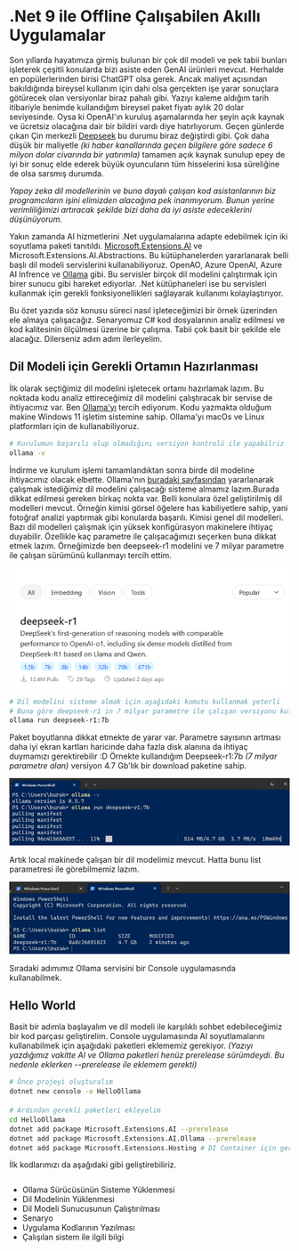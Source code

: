 # .Net 9 ile Offline Çalışabilen Akıllı Uygulamalar

Son yıllarda hayatımıza girmiş bulunan bir çok dil modeli ve pek tabii bunları işleterek çeşitli konularda bizi asiste eden GenAI ürünleri mevcut. Herhalde en popülerlerinden birisi ChatGPT olsa gerek. Ancak maliyet açısından bakıldığında bireysel kullanım için dahi olsa gerçekten işe yarar sonuçlara götürecek olan versiyonlar biraz pahalı gibi. Yazıyı kaleme aldığım tarih itibariyle benimde kullandığım bireysel paket fiyatı aylık 20 dolar seviyesinde. Oysa ki OpenAI'ın kuruluş aşamalarında her şeyin açık kaynak ve ücretsiz olacağına dair bir bildiri vardı diye hatırlıyorum. Geçen günlerde çıkan Çin merkezli [Deepseek](https://github.com/deepseek-ai) bu durumu biraz değiştirdi gibi. Çok daha düşük bir maliyetle _(ki haber kanallarında geçen bilgilere göre sadece 6 milyon dolar civarında bir yatırımla)_ tamamen açık kaynak sunulup epey de iyi bir sonuç elde ederek büyük oyuncuların tüm hisselerini kısa süreliğine de olsa sarsmış durumda.

_Yapay zeka dil modellerinin ve buna dayalı çalışan kod asistanlarının biz programcıların işini elimizden alacağına pek inanmıyorum. Bunun yerine verimliliğimizi artıracak şekilde bizi daha da iyi asiste edeceklerini düşünüyorum._

Yakın zamanda AI hizmetlerini .Net uygulamalarına adapte edebilmek için iki soyutlama paketi tanıtıldı. [Microsoft.Extensions.AI](https://learn.microsoft.com/en-us/dotnet/ai/ai-extensions) ve Microsoft.Extensions.AI.Abstractions. Bu kütüphanelerden yararlanarak belli başlı dil modeli servislerini kullanabiliyoruz. OpenAO, Azure OpenAI, Azure AI Infrence ve [Ollama](https://ollama.com/) gibi. Bu servisler birçok dil modelini çalıştırmak için birer sunucu gibi hareket ediyorlar. .Net kütüphaneleri ise bu servisleri kullanmak için gerekli fonksiyonellikleri sağlayarak kullanımı kolaylaştırıyor.

Bu özet yazıda söz konusu süreci nasıl işleteceğimizi bir örnek üzerinden ele almaya çalışacağız. Senaryomuz C# kod dosyalarının analiz edilmesi ve kod kalitesinin ölçülmesi üzerine bir çalışma. Tabii çok basit bir şekilde ele alacağız. Dilerseniz adım adım ilerleyelim.

## Dil Modeli için Gerekli Ortamın Hazırlanması

İlk olarak seçtiğimiz dil modelini işletecek ortamı hazırlamak lazım. Bu noktada kodu analiz ettireceğimiz dil modelini çalıştıracak bir servise de ihtiyacımız var. Ben [Ollama'yı](https://ollama.com/) tercih ediyorum. Kodu yazmakta olduğum makine Windows 11 işletim sistemine sahip. Ollama'yı macOs ve Linux platformları için de kullanabiliyoruz.

```bash
# Kurulumun başarılı olup olmadığını versiyon kontrolü ile yapabilriz
ollama -v
```

İndirme ve kurulum işlemi tamamlandıktan sonra birde dil modeline ihtiyacımız olacak elbette. Ollama'nın [buradaki sayfasından](https://ollama.com/search) yararlanarak çalışmak istediğimiz dil modelini çalışacağı sisteme almamız lazım.Burada dikkat edilmesi gereken birkaç nokta var. Belli konulara özel geliştirilmiş dil modelleri mevcut. Örneğin kimisi görsel öğelere has kabiliyetlere sahip, yani fotoğraf analizi yaptırmak gibi konularda başarılı. Kimisi genel dil modelleri. Bazı dil modelleri çalışmak için yüksek konfigürasyon makinelere ihtiyaç duyabilir. Özellikle kaç parametre ile çalışacağımızı seçerken buna dikkat etmek lazım. Örneğimizde ben deepseek-r1 modelini ve 7 milyar parametre ile çalışan sürümünü kullanmayı tercih ettim.

![OllamaWithNet_00](../images/OllamaWithNet_00.png)

```bash
# Dil modelini sisteme almak için aşağıdaki komutu kullanmak yeterli
# Buna göre deepseek-r1 in 7 milyar parametre ile çalışan versiyonu kullanılacak
ollama run deepseek-r1:7b
```

Paket boyutlarına dikkat etmekte de yarar var. Parametre sayısının artması daha iyi ekran kartları haricinde daha fazla disk alanına da ihtiyaç duymamızı gerektirebilir :D Örnekte kullandığım Deepseek-r1:7b _(7 milyar parametre alan)_ versiyon 4.7 Gb'lık bir download paketine sahip.

![OllamaWithNet_01](../images/OllamaWithNet_01.png)

Artık local makinede çalışan bir dil modelimiz mevcut. Hatta bunu list parametresi ile görebilmemiz lazım.

![OllamaWithNet_02](../images/OllamaWithNet_02.png)

Sıradaki adımımız Ollama servisini bir Console uygulamasında kullanabilmek. 

## Hello World

Basit bir adımla başlayalım ve dil modeli ile karşılıklı sohbet edebileceğimiz bir kod parçası geliştirelim. Console uygulamasında AI soyutlamalarını kullanabilmek için aşağıdaki paketleri eklememiz gerekiyor. _(Yazıyı yazdığımız vakitte AI ve Ollama paketleri henüz prerelease sürümdeydi. Bu nedenle eklerken --prerelease ile eklemem gerekti)_

```bash
# Önce projeyi oluşturalım
dotnet new console -o HelloOllama

# Ardından gerekli paketleri ekleyelim
cd HelloOllama
dotnet add package Microsoft.Extensions.AI --prerelease
dotnet add package Microsoft.Extensions.AI.Ollama --prerelease
dotnet add package Microsoft.Extensions.Hosting # DI Container için gerekli
```

İlk kodlarımızı da aşağıdaki gibi geliştirebiliriz.

```csharp


```

- Ollama Sürücüsünün Sisteme Yüklenmesi
- Dil Modelinin Yüklenmesi
- Dil Modeli Sunucusunun Çalıştırılması
- Senaryo
- Uygulama Kodlarının Yazılması
- Çalışılan sistem ile ilgili bilgi
